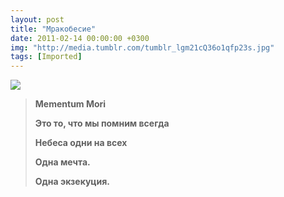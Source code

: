 ```yaml
---
layout: post
title: "Мракобесие"
date: 2011-02-14 00:00:00 +0300
img: "http://media.tumblr.com/tumblr_lgm21cQ36o1qfp23s.jpg"
tags: [Imported]
---
```


![](http://media.tumblr.com/tumblr_lgm21cQ36o1qfp23s.jpg)

> **Mementum Mori**
> 
> **Это то, что мы помним всегда**
> 
> **Небеса одни на всех**
> 
> **Одна мечта.**
> 
> **Одна экзекуция.**